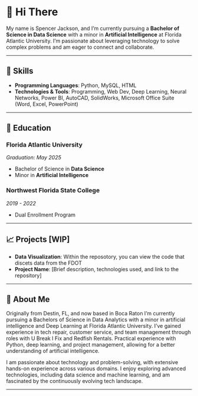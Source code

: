 # 👋 Hi There  

 My name is Spencer Jackson, and I’m currently pursuing a **Bachelor of Science in Data Science** with a minor in **Artificial Intelligence** at Florida Atlantic University. I’m passionate about leveraging technology to solve complex problems and am eager to connect and collaborate.


---

## 🔧  Skills  

- **Programming Languages**: Python, MySQL, HTML
- **Technologies & Tools**: Programming, Web Dev, Deep Learning, Neural Networks, Power BI, AutoCAD, SolidWorks, Microsoft Office Suite (Word, Excel, PowerPoint)  

---

## 🏫 Education  

### **Florida Atlantic University**  
*Graduation: May 2025*  
- Bachelor of Science in **Data Science**  
- Minor in **Artificial Intelligence**  

### **Northwest Florida State College**  
*2019 - 2022*  
- Dual Enrollment Program 

---

## 📈 Projects [WIP]  

- **Data Visualization**: Within the reposotory, you can view the code that discets data from the FDOT
- **Project Name**: [Brief description, technologies used, and link to the repository]  

---

## 📖 About Me  

  Originally from Destin, FL, and now based in Boca Raton I’m currently pursuing a Bachelors of Science in Data Analytics with a minor in artificial intelligence and Deep Learning at Florida Atlantic University. I’ve gained experience in tech repair, customer service, and team management through roles with U Break I Fix and Redfish Rentals. Practical experience with Python, deep learning, and project management, allowing for a better understanding of artificial intelligence.

  I am passionate about technology and problem-solving, with extensive hands-on experience across various domains. I enjoy exploring advanced technologies, including data science and machine learning, and am fascinated by the continuously evolving tech landscape.  

---
